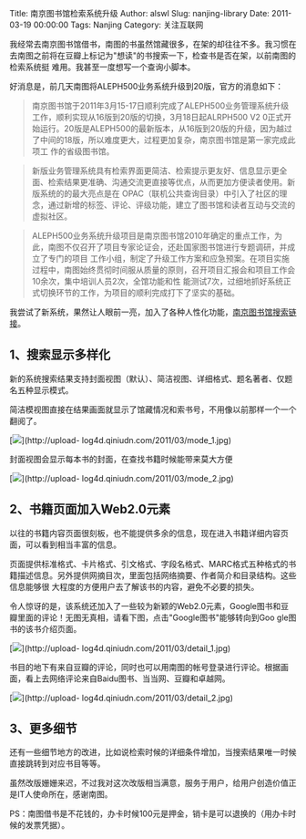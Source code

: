 Title: 南京图书馆检索系统升级
Author: alswl
Slug: nanjing-library
Date: 2011-03-19 00:00:00
Tags: Nanjing
Category: 关注互联网

我经常去南京图书馆借书，南图的书虽然馆藏很多，在架的却往往不多。我习惯在去南图之前将在豆瓣上标记为"想读"的书搜索一下，检查书是否在架，以前南图的检索系统挺
难用。我甚至一度想写一个查询小脚本。

好消息是，前几天南图将ALEPH500业务系统升级到20版，官方的消息如下：

> 南京图书馆于2011年3月15-17日顺利完成了ALEPH500业务管理系统升级工作，顺利实现从16版到20版的切换，3月18日起ALRPH500 V2
0正式开始运行。20版是ALEPH500的最新版本，从16版到20版的升级，因为越过了中间的18版，所以难度更大，过程更加复杂，南京图书馆是第一家完成此项工
作的省级图书馆。

>

> 新版业务管理系统具有检索界面更简洁、检索提示更友好、信息显示更全面、检索结果更准确、沟通交流更直接等优点，从而更加方便读者使用。新版系统的的最大亮点是在
OPAC（联机公共查询目录）中引入了社区的理念，通过新增的标签、评论、评级功能，建立了图书馆和读者互动与交流的虚拟社区。

>

> ALEPH500业务系统升级项目是南京图书馆2010年确定的重点工作，为此，南图不仅召开了项目专家论证会，还赴国家图书馆进行专题调研，并成立了专门的项目
工作小组，制定了升级工作方案和应急预案。在项目实施过程中，南图始终贯彻时间服从质量的原则，召开项目汇报会和项目工作会10余次，集中培训人员2次，全馆功能和性
能测试7次，过细地抓好系统正式切换环节的工作，为项目的顺利完成打下了坚实的基础。

我尝试了新系统，果然让人眼前一亮，加入了各种人性化功能，[南京图书馆搜索链接](http://opac.jslib.org.cn/F)。

## 1、搜索显示多样化

新的系统搜索结果支持封面视图（默认）、简洁视图、详细格式、题名著者、仅题名五种显示模式。

简洁模视图直接在结果画面就显示了馆藏情况和索书号，不用像以前那样一个一个翻阅了。

[![](http://upload-log4d.qiniudn.com/2011/03/mode_1.jpg)](http://upload-
log4d.qiniudn.com/2011/03/mode_1.jpg)

封面视图会显示每本书的封面，在查找书籍时候能带来莫大方便

[![](http://upload-log4d.qiniudn.com/2011/03/mode_2.jpg)](http://upload-
log4d.qiniudn.com/2011/03/mode_2.jpg)

## 2、书籍页面加入Web2.0元素

以往的书籍内容页面很刻板，也不能提供多余的信息，现在进入书籍详细内容页面，可以看到相当丰富的信息。

页面提供标准格式、卡片格式、引文格式、字段名格式、MARC格式五种格式的书籍描述信息。另外提供网摘目次，里面包括网络摘要、作者简介和目录结构。这些信息能够很
大程度的方便用户去了解该书的内容，避免不必要的损失。

令人惊讶的是，该系统还加入了一些较为新颖的Web2.0元素，Google图书和豆瓣里面的评论！无图无真相，请看下图，点击"Google图书"能够转向到Goo
gle图书的该书介绍页面。

[![](http://upload-log4d.qiniudn.com/2011/03/detail_1.jpg)](http://upload-
log4d.qiniudn.com/2011/03/detail_1.jpg)

书目的地下有来自豆瓣的评论，同时也可以用南图的帐号登录进行评论。根据画面，看上去网络评论来自Baidu图书、当当网、豆瓣和卓越网。

[![](http://upload-log4d.qiniudn.com/2011/03/detail_2.jpg)](http://upload-
log4d.qiniudn.com/2011/03/detail_2.jpg)

## 3、更多细节

还有一些细节地方的改进，比如说检索时候的详细条件增加，当搜索结果唯一时候直接跳转到对应书目等等。

虽然改版姗姗来迟，不过我对这次改版相当满意，服务于用户，给用户创造价值正是IT人使命所在，感谢南图。

PS：南图借书是不花钱的，办卡时候100元是押金，销卡是可以退换的（用办卡时候的发票凭据）。

